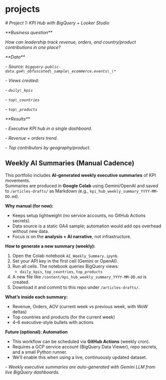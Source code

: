 # projects

*# Project 1: KPI Hub with BigQuery + Looker Studio*



*\*\*Business question\*\**  

*How can leadership track revenue, orders, and country/product contributions in one place?*



*\*\*Data\*\**  

*- Source: `bigquery-public-data.ga4\_obfuscated\_sample\_ecommerce.events\_\*`*

*- Views created:*

  *- `daily\_kpis`*

  *- `top\_countries`*

  *- `top\_products`*



*\*\*Results\*\**  

*- Executive KPI hub in a single dashboard.*  

*- Revenue + orders trend.*  

*- Top contributors by geography/product.* 

## Weekly AI Summaries (Manual Cadence)

This portfolio includes **AI-generated weekly executive summaries** of KPI movements.  
Summaries are produced in **Google Colab** using Gemini/OpenAI and saved to
`/articles-drafts/` as Markdown (e.g., `kpi_hub_weekly_summary_YYYY-MM-DD.md`).

**Why manual (for now):**
- Keeps setup lightweight (no service accounts, no GitHub Actions secrets).
- Data source is a static GA4 sample; automation would add ops overhead without new data.
- Focus is on the **analysis + AI narrative**, not infrastructure.

**How to generate a new summary (weekly):**
1. Open the Colab notebook `AI_Weekly_Summary.ipynb`.
2. Set your API key in the first cell (Gemini or OpenAI).
3. Run all cells. The notebook queries BigQuery views:
   - `daily_kpis`, `top_countries`, `top_products`
4. A new file like `/content/kpi_hub_weekly_summary_YYYY-MM-DD.md` is created.
5. Download it and commit to this repo under `/articles-drafts/`.

**What’s inside each summary:**
- Revenue, Orders, AOV (current week vs previous week, with WoW deltas)
- Top countries and products (for the current week)
- 4–6 executive-style bullets with actions

**Future (optional): Automation**
- This workflow can be scheduled via **GitHub Actions** (weekly cron).  
- Requires a GCP service account (BigQuery Data Viewer), repo secrets, and a small Python runner.
- We’ll enable this when using a live, continuously updated dataset.


*- Weekly executive summaries are auto-generated with Gemini LLM from live BigQuery dashboards.*
